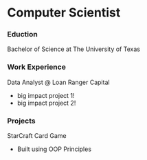 # Computer Scientist

### Eduction
Bachelor of Science at The University of Texas

### Work Experience
Data Analyst @ Loan Ranger Capital
- big impact project 1!
- big impact project 2!

### Projects
StarCraft Card Game
- Built using OOP Principles
